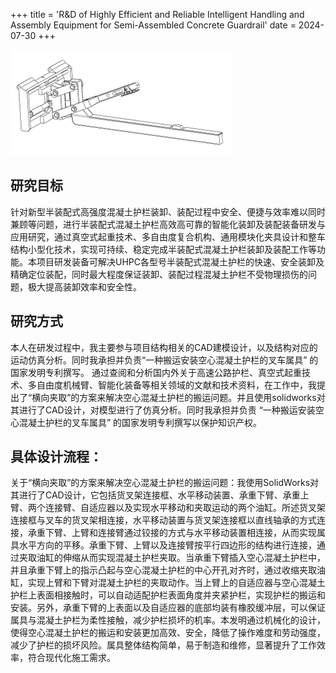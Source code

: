 +++
title = 'R&D of Highly Efficient and Reliable Intelligent Handling and Assembly Equipment for Semi-Assembled Concrete Guardrail'
date = 2024-07-30
+++

![一种搬运安装空心混凝土护栏的叉车属具结构图](Picture2.png)

## 研究目标
针对新型半装配式高强度混凝土护栏装卸、装配过程中安全、便捷与效率难以同时兼顾等问题，进行半装配式混凝土护栏高效高可靠的智能化装卸及装配装备研发与应用研究，通过真空式起重技术、多自由度复合机构、通用模块化夹具设计和整车结构小型化技术，实现可持续、稳定完成半装配式混凝土护栏装卸及装配工作等功能。本项目研发装备可解决UHPC各型号半装配式混凝土护栏的快速、安全装卸及精确定位装配，同时最大程度保证装卸、装配过程混凝土护栏不受物理损伤的问题，极大提高装卸效率和安全性。

## 研究方式
本人在研发过程中，我主要参与项目结构相关的CAD建模设计，以及结构对应的运动仿真分析。同时我承担并负责“一种搬运安装空心混凝土护栏的叉车属具” 的国家发明专利撰写。
通过查阅和分析国内外关于高速公路护栏、真空式起重技术、多自由度机械臂、智能化装备等相关领域的文献和技术资料，在工作中，我提出了“横向夹取”的方案来解决空心混凝土护栏的搬运问题。并且使用solidworks对其进行了CAD设计，对模型进行了仿真分析。同时我承担并负责 “一种搬运安装空心混凝土护栏的叉车属具” 的国家发明专利撰写以保护知识产权。


## 具体设计流程：
关于“横向夹取”的方案来解决空心混凝土护栏的搬运问题：我使用SolidWorks对其进行了CAD设计，它包括货叉架连接框、水平移动装置、承重下臂、承重上臂、两个连接臂、自适应器以及实现水平移动和夹取运动的两个油缸。所述货叉架连接框与叉车的货叉架相连接，水平移动装置与货叉架连接框以直线轴承的方式连接，承重下臂、上臂和连接臂通过铰接的方式与水平移动装置相连接，从而实现属具水平方向的平移。承重下臂、上臂以及连接臂按平行四边形的结构进行连接，通过夹取油缸的伸缩从而实现混凝土护栏夹取。当承重下臂插入空心混凝土护栏中，并且承重下臂上的指示凸起与空心混凝土护栏的中心开孔对齐时，通过收缩夹取油缸，实现上臂和下臂对混凝土护栏的夹取动作。当上臂上的自适应器与空心混凝土护栏上表面相接触时，可以自动适配护栏表面角度并夹紧护栏，实现护栏的搬运和安装。另外，承重下臂的上表面以及自适应器的底部均装有橡胶缓冲层，可以保证属具与混凝土护栏为柔性接触，减少护栏损坏的机率。本发明通过机械化的设计，使得空心混凝土护栏的搬运和安装更加高效、安全，降低了操作难度和劳动强度，减少了护栏的损坏风险。属具整体结构简单，易于制造和维修，显著提升了工作效率，符合现代化施工需求。





